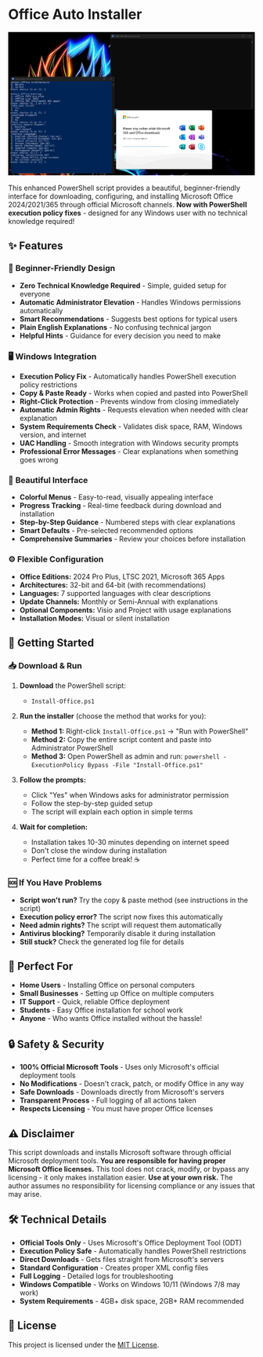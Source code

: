 # Office Auto Installer

![Screenshot](./screenshot.png)

This enhanced PowerShell script provides a beautiful, beginner-friendly interface for downloading, configuring, and installing Microsoft Office 2024/2021/365 through official Microsoft channels. **Now with PowerShell execution policy fixes** - designed for any Windows user with no technical knowledge required!

## ✨ Features
### 🎯 **Beginner-Friendly Design**
- **Zero Technical Knowledge Required** - Simple, guided setup for everyone
- **Automatic Administrator Elevation** - Handles Windows permissions automatically
- **Smart Recommendations** - Suggests best options for typical users
- **Plain English Explanations** - No confusing technical jargon
- **Helpful Hints** - Guidance for every decision you need to make

### 🖥️ **Windows Integration**
- **Execution Policy Fix** - Automatically handles PowerShell execution policy restrictions
- **Copy & Paste Ready** - Works when copied and pasted into PowerShell
- **Right-Click Protection** - Prevents window from closing immediately
- **Automatic Admin Rights** - Requests elevation when needed with clear explanation
- **System Requirements Check** - Validates disk space, RAM, Windows version, and internet
- **UAC Handling** - Smooth integration with Windows security prompts
- **Professional Error Messages** - Clear explanations when something goes wrong

### 🎨 **Beautiful Interface**
- **Colorful Menus** - Easy-to-read, visually appealing interface
- **Progress Tracking** - Real-time feedback during download and installation
- **Step-by-Step Guidance** - Numbered steps with clear explanations
- **Smart Defaults** - Pre-selected recommended options
- **Comprehensive Summaries** - Review your choices before installation

### ⚙️ **Flexible Configuration**
- **Office Editions:** 2024 Pro Plus, LTSC 2021, Microsoft 365 Apps
- **Architectures:** 32-bit and 64-bit (with recommendations)
- **Languages:** 7 supported languages with clear descriptions
- **Update Channels:** Monthly or Semi-Annual with explanations
- **Optional Components:** Visio and Project with usage explanations
- **Installation Modes:** Visual or silent installation

## 🚀 Getting Started

### 📥 **Download & Run**
1. **Download** the PowerShell script:
   - `Install-Office.ps1`

2. **Run the installer** (choose the method that works for you):
   - **Method 1:** Right-click `Install-Office.ps1` → "Run with PowerShell"
   - **Method 2:** Copy the entire script content and paste into Administrator PowerShell
   - **Method 3:** Open PowerShell as admin and run: `powershell -ExecutionPolicy Bypass -File "Install-Office.ps1"`

3. **Follow the prompts:**
   - Click "Yes" when Windows asks for administrator permission
   - Follow the step-by-step guided setup
   - The script will explain each option in simple terms

4. **Wait for completion:**
   - Installation takes 10-30 minutes depending on internet speed
   - Don't close the window during installation
   - Perfect time for a coffee break! ☕

### 🆘 **If You Have Problems**
- **Script won't run?** Try the copy & paste method (see instructions in the script)
- **Execution policy error?** The script now fixes this automatically
- **Need admin rights?** The script will request them automatically
- **Antivirus blocking?** Temporarily disable it during installation
- **Still stuck?** Check the generated log file for details

## 🎯 **Perfect For**
- **Home Users** - Installing Office on personal computers
- **Small Businesses** - Setting up Office on multiple computers
- **IT Support** - Quick, reliable Office deployment
- **Students** - Easy Office installation for school work
- **Anyone** - Who wants Office installed without the hassle!

## 🔒 **Safety & Security**
- **100% Official Microsoft Tools** - Uses only Microsoft's official deployment tools
- **No Modifications** - Doesn't crack, patch, or modify Office in any way
- **Safe Downloads** - Downloads directly from Microsoft's servers
- **Transparent Process** - Full logging of all actions taken
- **Respects Licensing** - You must have proper Office licenses

## ⚠️ Disclaimer
This script downloads and installs Microsoft software through official Microsoft deployment tools. **You are responsible for having proper Microsoft Office licenses.** This tool does not crack, modify, or bypass any licensing - it only makes installation easier. **Use at your own risk.** The author assumes no responsibility for licensing compliance or any issues that may arise.

## 🛠️ **Technical Details**
- **Official Tools Only** - Uses Microsoft's Office Deployment Tool (ODT)
- **Execution Policy Safe** - Automatically handles PowerShell restrictions
- **Direct Downloads** - Gets files straight from Microsoft's servers
- **Standard Configuration** - Creates proper XML config files
- **Full Logging** - Detailed logs for troubleshooting
- **Windows Compatible** - Works on Windows 10/11 (Windows 7/8 may work)
- **System Requirements** - 4GB+ disk space, 2GB+ RAM recommended

## 📄 License
This project is licensed under the [MIT License](./LICENSE).
